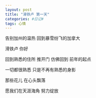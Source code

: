 ```yaml
---
layout: post
title: "滑铁卢 第一天"
categories: #日记#
tags: 心情
---
```


告别加州的温热 回到暴雪纷飞的加拿大   

滑铁卢 你好   

回到熟悉的住所 推开门 仿佛回到 前年的起点   

一切都很熟悉 只是不再有熟悉的身影   

那些花儿 在心头飘落   

愿我们在天涯海角 努力绽放   